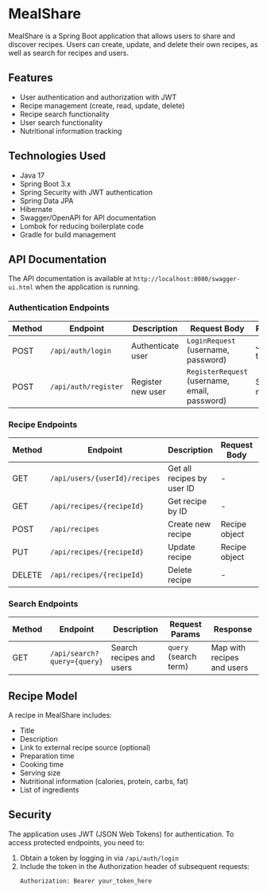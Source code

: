 # MealShare

MealShare is a Spring Boot application that allows users to share and discover recipes. Users can create, update, and delete their own recipes, as well as search for recipes and users.

## Features

- User authentication and authorization with JWT
- Recipe management (create, read, update, delete)
- Recipe search functionality
- User search functionality
- Nutritional information tracking

## Technologies Used

- Java 17
- Spring Boot 3.x
- Spring Security with JWT authentication
- Spring Data JPA
- Hibernate
- Swagger/OpenAPI for API documentation
- Lombok for reducing boilerplate code
- Gradle for build management

## API Documentation

The API documentation is available at `http://localhost:8080/swagger-ui.html` when the application is running.

### Authentication Endpoints

| Method | Endpoint | Description | Request Body | Response |
|--------|----------|-------------|--------------|----------|
| POST | `/api/auth/login` | Authenticate user | `LoginRequest` (username, password) | JWT token |
| POST | `/api/auth/register` | Register new user | `RegisterRequest` (username, email, password) | Success message |

### Recipe Endpoints

| Method | Endpoint | Description | Request Body | Response |
|--------|----------|-------------|--------------|----------|
| GET | `/api/users/{userId}/recipes` | Get all recipes by user ID | - | List of recipes |
| GET | `/api/recipes/{recipeId}` | Get recipe by ID | - | Recipe details |
| POST | `/api/recipes` | Create new recipe | Recipe object | Created recipe |
| PUT | `/api/recipes/{recipeId}` | Update recipe | Recipe object | Updated recipe |
| DELETE | `/api/recipes/{recipeId}` | Delete recipe | - | Success message |

### Search Endpoints

| Method | Endpoint | Description | Request Params | Response |
|--------|----------|-------------|--------------|----------|
| GET | `/api/search?query={query}` | Search recipes and users | `query` (search term) | Map with recipes and users |

## Recipe Model

A recipe in MealShare includes:

- Title
- Description
- Link to external recipe source (optional)
- Preparation time
- Cooking time
- Serving size
- Nutritional information (calories, protein, carbs, fat)
- List of ingredients

## Security

The application uses JWT (JSON Web Tokens) for authentication. To access protected endpoints, you need to:

1. Obtain a token by logging in via `/api/auth/login`
2. Include the token in the Authorization header of subsequent requests:
   ```
   Authorization: Bearer your_token_here
   ```